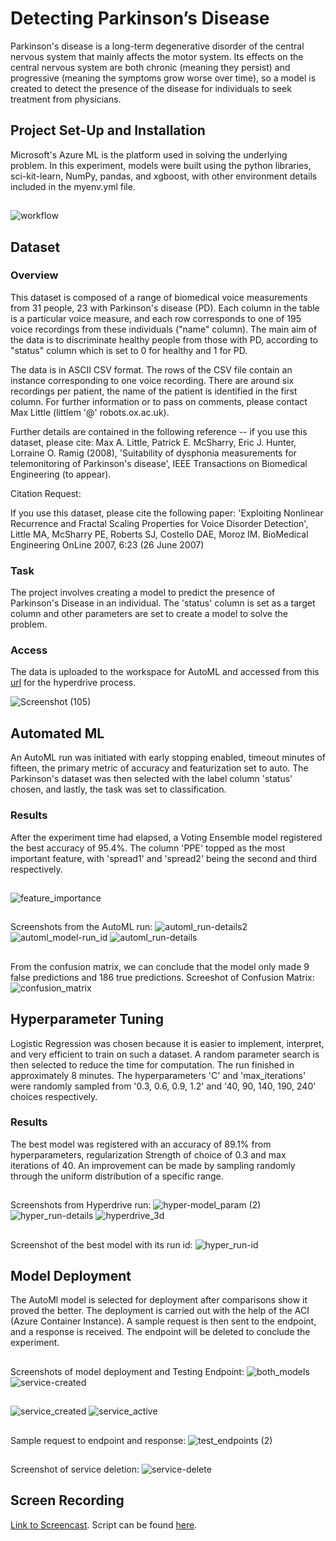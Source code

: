 # Detecting Parkinson’s Disease

Parkinson's disease is a long-term degenerative disorder of the central nervous system that mainly affects the motor system. Its effects on the central nervous system are both chronic (meaning they persist) and progressive (meaning the symptoms grow worse over time), so a model is created to detect the presence of the disease for individuals to seek treatment from physicians.

## Project Set-Up and Installation
Microsoft's Azure ML is the platform used in solving the underlying problem. In this experiment, models were built using the python libraries, sci-kit-learn, NumPy, pandas, and xgboost, with other environment details included in the myenv.yml file.
## 
![workflow](https://user-images.githubusercontent.com/48255327/163184301-1e1abfd9-d5ed-41a4-a0ff-c51ecca6d5d9.png)

## Dataset

### Overview
This dataset is composed of a range of biomedical voice measurements from 
31 people, 23 with Parkinson's disease (PD). Each column in the table is a 
particular voice measure, and each row corresponds to one of 195 voice 
recordings from these individuals ("name" column). The main aim of the data 
is to discriminate healthy people from those with PD, according to "status" 
column which is set to 0 for healthy and 1 for PD.

The data is in ASCII CSV format. The rows of the CSV file contain an 
instance corresponding to one voice recording. There are around six 
recordings per patient, the name of the patient is identified in the first 
column. For further information or to pass on comments, please contact Max 
Little (littlem '@' robots.ox.ac.uk).

Further details are contained in the following reference -- if you use this 
dataset, please cite:
Max A. Little, Patrick E. McSharry, Eric J. Hunter, Lorraine O. Ramig (2008), 
'Suitability of dysphonia measurements for telemonitoring of Parkinson's disease', 
IEEE Transactions on Biomedical Engineering (to appear).

Citation Request:

If you use this dataset, please cite the following paper: 
'Exploiting Nonlinear Recurrence and Fractal Scaling Properties for Voice Disorder Detection', 
Little MA, McSharry PE, Roberts SJ, Costello DAE, Moroz IM. 
BioMedical Engineering OnLine 2007, 6:23 (26 June 2007)

### Task
The project involves creating a model to predict the presence of Parkinson's Disease in an individual. The 'status' column is set as a target column and 
other parameters are set to create a model to solve the problem.

### Access
The data is uploaded to the workspace for AutoML and accessed from this [url](https://archive.ics.uci.edu/ml/machine-learning-databases/parkinsons/) for the hyperdrive process.

![Screenshot (105)](https://user-images.githubusercontent.com/48255327/163001751-bd650630-f21c-4f9e-bc9e-1c730eb41a95.png)


## Automated ML
An AutoML run was initiated with early stopping enabled, timeout minutes of fifteen, the primary metric of accuracy and featurization set to auto. The Parkinson's dataset was then selected with the label column 'status' chosen, and lastly, the task was set to classification.

### Results
After the experiment time had elapsed, a Voting Ensemble model registered the best accuracy of 95.4%. The column 'PPE' topped as the most important feature,
with 'spread1' and 'spread2' being the second and third respectively.

##
![feature_importance](https://user-images.githubusercontent.com/48255327/163023319-faddb933-3e19-4c8c-8baa-5f15d17b3623.png)

## 
Screenshots from the AutoML run:
![automl_run-details2](https://user-images.githubusercontent.com/48255327/163006808-15028d43-1523-4155-88e5-791dda8ac771.png)
![automl_model-run_id](https://user-images.githubusercontent.com/48255327/163006818-bd9d960a-59b7-4c35-b4bd-7f7f55ee597a.png)
![automl_run-details](https://user-images.githubusercontent.com/48255327/163006823-59827579-d8a8-4d18-9a0f-cf8f420e23fc.png)
##
From the confusion matrix, we can conclude that the model only made 9 false predictions and 186 true predictions. 
Screeshot of Confusion Matrix:
![confusion_matrix](https://user-images.githubusercontent.com/48255327/163023130-c3e799e3-42b6-4318-8393-9c62fb0e4321.png)


## Hyperparameter Tuning
Logistic Regression was chosen because it is easier to implement, interpret, and very efficient to train on such a dataset. A random parameter search is then 
selected to reduce the time for computation. The run finished in approximately 8 minutes. The hyperparameters 'C' and 'max_iterations' were randomly 
sampled from '0.3, 0.6, 0.9, 1.2' and '40, 90, 140, 190, 240' choices respectively.

### Results
The best model was registered with an accuracy of 89.1% from hyperparameters, regularization Strength of choice of 0.3 and max iterations of 40. 
An improvement can be made by sampling randomly through the uniform distribution of a specific range. 

##
Screenshots from Hyperdrive run:
![hyper-model_param (2)](https://user-images.githubusercontent.com/48255327/163007179-72bbf73f-3122-4c00-ae77-0874e448e784.png)
![hyper_run-details](https://user-images.githubusercontent.com/48255327/163007188-11f82bbd-fa16-4727-8962-8fdb73c32baf.png)
![hyperdrive_3d](https://user-images.githubusercontent.com/48255327/163007192-3b2411e9-865d-45e1-b4fa-28b56cb08920.png)

##
Screenshot of the best model with its run id:
![hyper_run-id](https://user-images.githubusercontent.com/48255327/163024491-0b4138dc-185f-4110-96d1-933991c8b9e2.png)


## Model Deployment
The AutoMl model is selected for deployment after comparisons show it proved the better. The deployment is carried out with the help of the ACI
(Azure Container Instance). A sample request is then sent to the endpoint, and a response is received. The endpoint will be deleted to conclude the experiment.

##
Screenshots of model deployment and Testing Endpoint:
![both_models](https://user-images.githubusercontent.com/48255327/163013586-88daf814-6a7c-463b-91fb-eb2354ca17ad.png)
![service-created](https://user-images.githubusercontent.com/48255327/163013900-6eda2b3c-f867-46ad-9824-8aebf53be17a.png)

##
![service_created](https://user-images.githubusercontent.com/48255327/163014003-985c5c74-91f2-4f04-a126-0257d12062e2.png)
![service_active](https://user-images.githubusercontent.com/48255327/163014185-62eac386-236a-4367-a8ec-26c85f72e56e.png)

##
Sample request to endpoint and response:
![test_endpoints (2)](https://user-images.githubusercontent.com/48255327/163177858-24bed140-6deb-4a47-907b-30daee956db4.png)
##
Screenshot of service deletion:
![service-delete](https://user-images.githubusercontent.com/48255327/163014392-b97fdc06-f5b3-4187-872c-c9319dd12f8d.png)

## Screen Recording
[Link to Screencast](https://www.youtube.com/watch?v=2YEfKqpe0A4). Script can be found [here](https://github.com/KwabenaNyinaku/nd00333-capstone/blob/master/starter_file/script.md).
